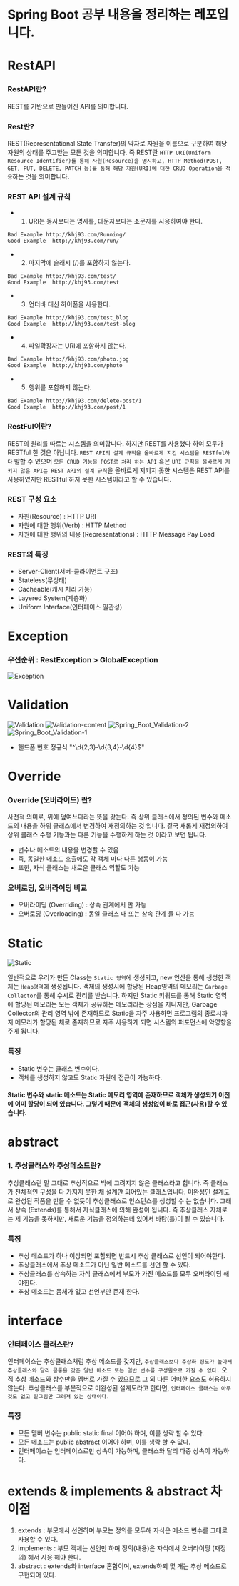 # Spring Boot 공부 내용을 정리하는 레포입니다.

# RestAPI

### RestAPI란?

REST를 기반으로 만들어진 API를 의미합니다.

### Rest란?

REST(Representational State Transfer)의 약자로 자원을 이름으로 구분하여 해당 자원의 상태를 주고받는 모든 것을 의미합니다. 즉 REST란 `HTTP URI(Uniform Resource Identifier)를 통해 자원(Resource)을 명시하고, HTTP Method(POST, GET, PUT, DELETE, PATCH 등)를 통해 해당 자원(URI)에 대한 CRUD Operation을 적용`하는 것을 의미합니다.

### REST API 설계 규칙

- 1. URI는 동사보다는 명사를, 대문자보다는 소문자를 사용하여야 한다.

```
Bad Example http://khj93.com/Running/
Good Example  http://khj93.com/run/
```

- 2. 마지막에 슬래시 (/)를 포함하지 않는다.

```
Bad Example http://khj93.com/test/
Good Example  http://khj93.com/test
```

- 3. 언더바 대신 하이폰을 사용한다.

```
Bad Example http://khj93.com/test_blog
Good Example  http://khj93.com/test-blog
```

- 4. 파일확장자는 URI에 포함하지 않는다.

```
Bad Example http://khj93.com/photo.jpg
Good Example  http://khj93.com/photo
```

- 5. 행위를 포함하지 않는다.

```
Bad Example http://khj93.com/delete-post/1
Good Example  http://khj93.com/post/1
```

### RestFul이란?

REST의 원리를 따르는 시스템을 의미합니다. 하지만 REST를 사용했다 하여 모두가 RESTful 한 것은 아닙니다. `REST API의 설계 규칙을 올바르게 지킨 시스템을 RESTful하다` 말할 수 있으며 `모든 CRUD 기능을 POST로 처리 하는 API` 혹은 `URI 규칙을 올바르게 지키지 않은 API는 REST API의 설계 규칙`을 올바르게 지키지 못한 시스템은 REST API를 사용하였지만 RESTful 하지 못한 시스템이라고 할 수 있습니다.

### REST 구성 요소

- 자원(Resource) : HTTP URI
- 자원에 대한 행위(Verb) : HTTP Method
- 자원에 대한 행위의 내용 (Representations) : HTTP Message Pay Load

### REST의 특징

- Server-Client(서버-클라이언트 구조)
- Stateless(무상태)
- Cacheable(캐시 처리 가능)
- Layered System(계층화)
- Uniform Interface(인터페이스 일관성)

# Exception

### 우선순위 : RestException > GlobalException

![Exception](https://github.com/user-attachments/assets/4d6ddfeb-823e-4497-9454-bcf7864606ea)

# Validation

![Validation](https://github.com/user-attachments/assets/770bab4f-f199-463c-95d0-aa6bb4aa28ff)
![Validation-content](https://github.com/user-attachments/assets/c2041d1a-8e60-4037-b240-b1c615e43944)
![Spring_Boot_Validation-2](https://github.com/user-attachments/assets/68b2eba1-8e4c-44dc-ac95-7667b2d4bddb)
![Spring_Boot_Validation-1](https://github.com/user-attachments/assets/cefbde21-924a-4568-ae49-a54d5c65a93c)

- 핸드폰 번호 정규식 "^\d{2,3}-\d{3,4}-\d{4}$"

# Override

### Override (오버라이드) 란?

사전적 의미로, 위에 덮여쓰다라는 뜻을 갖는다.
즉 상위 클래스에서 정의된 변수와 메소드의 내용을 하위 클래스에서 변경하여 재정의하는 것 입니다.
결국 새롭게 재정의하여 상위 클래스 수행 기능과는 다른 기능을 수행하게 하는 것 이라고 보면 됩니다.

- 변수나 메소드의 내용을 변경할 수 있음
- 즉, 동일한 메소드 호출에도 각 객체 마다 다른 행동이 가능
- 또한, 자식 클래스는 새로운 클래스 역할도 가능

### 오버로딩, 오버라이딩 비교

- 오버라이딩 (Overriding) : 상속 관계에서 만 가능
- 오버로딩 (Overloading) : 동일 클래스 내 또는 상속 관계 둘 다 가능

# Static

![Static](https://github.com/user-attachments/assets/d759e0b3-b06c-4145-9f76-b96fa334c82a)

일반적으로 우리가 만든 Class는 `Static 영역`에 생성되고, new 연산을 통해 생성한 객체는 `Heap영역`에 생성됩니다. 객체의 생성시에 할당된 Heap영역의 메모리는 `Garbage Collector`를 통해 수시로 관리를 받습니다. 하지만 Static 키워드를 통해 Static 영역에 할당된 메모리는 모든 객체가 공유하는 메모리라는 장점을 지니지만, Garbage Collector의 관리 영역 밖에 존재하므로 Static을 자주 사용하면 프로그램의 종료시까지 메모리가 할당된 채로 존재하므로 자주 사용하게 되면 시스템의 퍼포먼스에 악영향을 주게 됩니다.

### 특징

- Static 변수는 클래스 변수이다.
- 객체를 생성하지 않고도 Static 자원에 접근이 가능하다.

#### Static 변수와 static 메소드는 Static 메모리 영역에 존재하므로 객체가 생성되기 이전에 이미 할당이 되어 있습니다. 그렇기 때문에 객체의 생성없이 바로 접근(사용)할 수 있습니다. 

# abstract

### 1. 추상클래스와 추상메소드란?

추상클래스란 말 그대로 추상적으로 밖에 그려지지 않은 클래스라고 합니다. 즉 클래스가 전체적인 구성을 다 가지지 못한 채 설계만 되어있는 클래스입니다. 미완성인 설계도로 완성된 작품을 만들 수 없듯이 추상클래스로 인스턴스를 생성할 수 는 없습니다. 그래서 상속 (Extends)를 통해서 자식클래스에 의해 완성이 됩니다.
즉 추상클래스 자체로는 제 기능을 못하지만, 새로운 기능을 정의하는데 있어서 바탕(틀)이 될 수 있습니다.

### 특징

- 추상 메소드가 하나 이상되면 포함되면 반드시 추상 클래스로 선언이 되어야한다.
- 추상클래스에서 추상 메소드가 아닌 일반 메소드를 선언 할 수 있다.
- 추상클래스를 상속하는 자식 클래스에서 부모가 가진 메소드를 모두 오버라이딩 해야한다.
- 추상 메소드는 몸체가 없고 선언부만 존재 한다.

# interface

### 인터페이스 클래스란?

인터페이스는 추상클래스처럼 추상 메소드를 갖지만, `추상클래스보다 추상화 정도가 높아서 추상클래스와 달리 몸통을 갖춘 일반 메소드 또는 일반 변수를 구성원으로 가질 수 없다.` 오직 추상 메소드와 상수만을 멤버로 가질 수 있으므로 그 외 다른 어떠한 요소도 허용하지 않는다. 추상클래스를 부분적으로 미완성된 설계도라고 한다면, `인터페이스 클래스는 아무것도 없고 밑그림만 그려져 있는 상태이다.`

### 특징

- 모든 멤버 변수는 public static final 이어야 하며, 이를 생략 할 수 있다.
- 모든 메소드는 public abstract 이어야 하며, 이를 생략 할 수 있다.
- 인터페이스는 인터페이스로만 상속이 가능하며, 클래스와 달리 다중 상속이 가능하다.

# extends & implements & abstract 차이점

1. extends : 부모에서 선언하며 부모는 정의를 모두해 자식은 메소드 변수를 그대로 사용할 수 있다.
2. implements : 부모 객체는 선언만 하며 정의(내용)은 자식에서 오버라이딩 (재정의) 해서 사용 해야 한다.
3. abstract : extends와 interface 혼합이며, extends하되 몇 개는 추상 메소드로 구현되어 있다.
